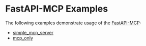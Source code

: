# FastAPI-MCP Examples

The following examples demonstrate usage of the [FastAPI-MCP](https://github.com/tadata-org/fastapi_mcp):

- [simple_mcp_server](simple_mcp_server)
- [mcp_only](mcp_only)
